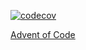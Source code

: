 [![codecov](https://codecov.io/gh/mitchelllisle/advent-of-code-2023/graph/badge.svg?token=Dqlyaowxu4)](https://codecov.io/gh/mitchelllisle/advent-of-code-2023)

[Advent of Code](https://adventofcode.com/)
